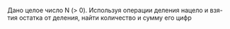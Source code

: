  Дано целое число N (> 0). Используя операции деления нацело и взя-
 тия остатка от деления, найти количество и сумму его цифр

